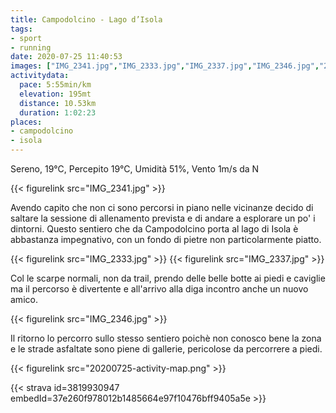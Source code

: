 ```yaml
---
title: Campodolcino - Lago d’Isola
tags:
- sport
- running
date: 2020-07-25 11:40:53
images: ["IMG_2341.jpg","IMG_2333.jpg","IMG_2337.jpg","IMG_2346.jpg","20200725-activity-map.png"]
activitydata:
  pace: 5:55min/km
  elevation: 195mt
  distance: 10.53km
  duration: 1:02:23
places:
- campodolcino
- isola
---
```


Sereno, 19°C, Percepito 19°C, Umidità 51%, Vento 1m/s da N

{{< figurelink src="IMG_2341.jpg" >}}

Avendo capito che non ci sono percorsi in piano nelle vicinanze decido di saltare la sessione di allenamento prevista e di andare a esplorare un po' i dintorni. Questo sentiero che da Campodolcino porta al lago di Isola è abbastanza impegnativo, con un fondo di pietre non particolarmente piatto. 

{{< figurelink src="IMG_2333.jpg" >}}
{{< figurelink src="IMG_2337.jpg" >}}

Col le scarpe normali, non da trail, prendo delle belle botte ai piedi e caviglie ma il percorso è divertente e all'arrivo alla diga incontro anche un nuovo amico.

{{< figurelink src="IMG_2346.jpg" >}}

Il ritorno lo percorro sullo stesso sentiero poichè non conosco bene la zona e le strade asfaltate sono piene di gallerie, pericolose da percorrere a piedi.

{{< figurelink src="20200725-activity-map.png" >}}


{{< strava id=3819930947 embedId=37e260f978012b1485664e97f10476bff9405a5e >}}
